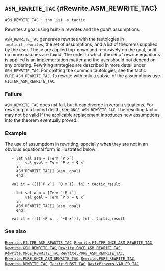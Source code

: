 ## `ASM_REWRITE_TAC` {#Rewrite.ASM_REWRITE_TAC}


```
ASM_REWRITE_TAC : thm list -> tactic
```



Rewrites a goal using built-in rewrites and the goal’s assumptions.


`ASM_REWRITE_TAC` generates rewrites with the tautologies in `implicit_rewrites`,
the set of assumptions, and a list of theorems supplied by the user. These are
applied top-down and recursively on the goal, until no more matches are found.
The order in which the set of rewrite equations is applied is an implementation
matter and the user should not depend on any ordering. Rewriting strategies are
described in more detail under `GEN_REWRITE_TAC`. For omitting the common
tautologies, see the tactic `PURE_ASM_REWRITE_TAC`. To rewrite with only a
subset of the assumptions use `FILTER_ASM_REWRITE_TAC`.

### Failure

`ASM_REWRITE_TAC` does not fail, but it can diverge in certain
situations. For rewriting to a limited depth, see
`ONCE_ASM_REWRITE_TAC`. The resulting tactic may not be valid if the
applicable replacement introduces new assumptions into the theorem
eventually proved.

### Example

The use of assumptions in rewriting, specially when they are not in an
obvious equational form, is illustrated below:
    
       - let val asm = [Term `P x`]
             val goal = Term `P x = Q x`
         in
         ASM_REWRITE_TAC[] (asm, goal)
         end;
    
       val it = ([([`P x`], `Q x`)], fn) : tactic_result
    
       - let val asm = [Term `~P x`]
             val goal = Term `P x = Q x`
         in
         ASM_REWRITE_TAC[] (asm, goal)
         end;
    
       val it = ([([`~P x`], `~Q x`)], fn) : tactic_result
    



### See also

[`Rewrite.FILTER_ASM_REWRITE_TAC`](#Rewrite.FILTER_ASM_REWRITE_TAC), [`Rewrite.FILTER_ONCE_ASM_REWRITE_TAC`](#Rewrite.FILTER_ONCE_ASM_REWRITE_TAC), [`Rewrite.GEN_REWRITE_TAC`](#Rewrite.GEN_REWRITE_TAC), [`Rewrite.ONCE_ASM_REWRITE_TAC`](#Rewrite.ONCE_ASM_REWRITE_TAC), [`Rewrite.ONCE_REWRITE_TAC`](#Rewrite.ONCE_REWRITE_TAC), [`Rewrite.PURE_ASM_REWRITE_TAC`](#Rewrite.PURE_ASM_REWRITE_TAC), [`Rewrite.PURE_ONCE_ASM_REWRITE_TAC`](#Rewrite.PURE_ONCE_ASM_REWRITE_TAC), [`Rewrite.PURE_REWRITE_TAC`](#Rewrite.PURE_REWRITE_TAC), [`Rewrite.REWRITE_TAC`](#Rewrite.REWRITE_TAC), [`Tactic.SUBST_TAC`](#Tactic.SUBST_TAC), [`BasicProvers.VAR_EQ_TAC`](#BasicProvers.VAR_EQ_TAC)


